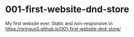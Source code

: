 # 001-first-website-dnd-store
My first website ever. Static and non-responsive.\n
https://gringus0.github.io/001-first-website-dnd-store/
